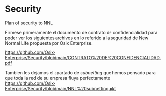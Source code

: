 # Security
Plan of security to NNL

Firmese primeramente el documento de contrato de confidencialidad para poder ver los siguientes archivos en lo referido a la seguridad de New Normal Life propuesta por Osix Enterprise.

https://github.com/Osix-Enterprise/Security/blob/main/CONTRATO%20DE%20CONFIDENCIALIDAD.pdf






Tambien les dejamos el apartado de _subnetting_ que hemos pensado para que toda la red de su empresa fluya perfectamente
https://github.com/Osix-Enterprise/Security/blob/main/NNL%20subnetting.pkt

